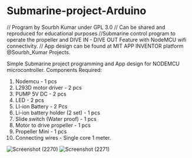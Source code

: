 # Submarine-project-Arduino
// Program by Sourbh Kumar under GPL 3.0 
// Can be shared and reproduced for educational purposes //Submarine control program to operate the propeller and DIVE IN - DIVE OUT Feature with NodeMCU wifi connectivity. 
// App design can be found at MIT APP INVENTOR platform @Sourbh_Kumar Projects.


Simple Submarine project programming and App design for NODEMCU microcontroller.
Components Required:
1. Nodemcu - 1 pcs
2. L293D motor driver - 2 pcs
3. PUMP 5V DC - 2 pcs
4. LED - 2 pcs
5. LI-ion Battery - 2 Pcs
6. Li-ion battery holder (2 set) - 1 pcs
7. Slide switch (Water proof) - 1 pcs
8. Motor to drive propeller - 1 pcs
9. Propeller Mini - 1 pcs
10. Connecting wires - Single core 1 meter.

![Screenshot (2270)](https://github.com/kumarsourbh/Submarine-project-NODEMCU/assets/124105828/ea4f6b78-c9a1-4326-8246-bd4137098c2a)
![Screenshot (2271)](https://github.com/kumarsourbh/Submarine-project-NODEMCU/assets/124105828/a2bb7e65-1036-436a-a610-9bda7b54c6c1)
